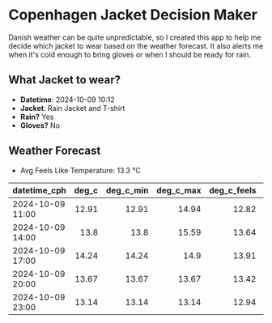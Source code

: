 
# Copenhagen Jacket Decision Maker

Danish weather can be quite unpredictable, so I created this app to help me decide which jacket to wear based on the weather forecast. 
It also alerts me when it's cold enough to bring gloves or when I should be ready for rain.

## What Jacket to wear?

- **Datetime**: 2024-10-09 10:12
- **Jacket**: Rain Jacket and T-shirt
- **Rain?** Yes
- **Gloves?** No

## Weather Forecast
- Avg Feels Like Temperature: 13.3 °C

| datetime_cph     |   deg_c |   deg_c_min |   deg_c_max |   deg_c_feels | weather   | wind   | rain   |
|:-----------------|--------:|------------:|------------:|--------------:|:----------|:-------|:-------|
| 2024-10-09 11:00 |   12.91 |       12.91 |       14.94 |         12.82 | Rain      | Low    | Low    |
| 2024-10-09 14:00 |   13.8  |       13.8  |       15.59 |         13.64 | Rain      | Medium | Low    |
| 2024-10-09 17:00 |   14.24 |       14.24 |       14.9  |         13.91 | Rain      | Low    | Low    |
| 2024-10-09 20:00 |   13.67 |       13.67 |       13.67 |         13.42 | Clouds    | Low    | None   |
| 2024-10-09 23:00 |   13.14 |       13.14 |       13.14 |         12.94 | Rain      | Low    | Low    |
        
